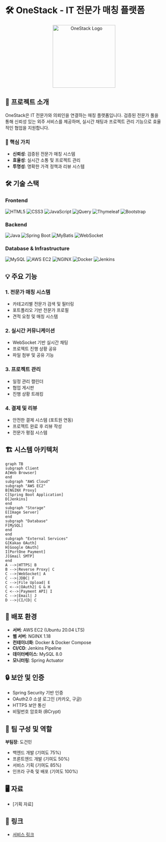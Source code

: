 # 🛠 OneStack - IT 전문가 매칭 플랫폼

<p align="center">
  <img src="https://www.onestack.store/images/onestack.png" alt="OneStack Logo" width="200">
</p>

## 📌 프로젝트 소개

OneStack은 IT 전문가와 의뢰인을 연결하는 매칭 플랫폼입니다. 검증된 전문가 풀을 통해 신뢰성 있는 외주 서비스를 제공하며, 실시간 채팅과 프로젝트 관리 기능으로 효율적인 협업을 지원합니다.

### 🎯 핵심 가치
- **신뢰성**: 검증된 전문가 매칭 시스템
- **효율성**: 실시간 소통 및 프로젝트 관리
- **투명성**: 명확한 가격 정책과 리뷰 시스템

## 🛠 기술 스택

### Frontend
![HTML5](https://img.shields.io/badge/HTML5-E34F26?style=flat-square&logo=html5&logoColor=white)
![CSS3](https://img.shields.io/badge/CSS3-1572B6?style=flat-square&logo=css3&logoColor=white)
![JavaScript](https://img.shields.io/badge/JavaScript-F7DF1E?style=flat-square&logo=javascript&logoColor=black)
![jQuery](https://img.shields.io/badge/jQuery-0769AD?style=flat-square&logo=jquery&logoColor=white)
![Thymeleaf](https://img.shields.io/badge/Thymeleaf-005F0F?style=flat-square&logo=thymeleaf&logoColor=white)
![Bootstrap](https://img.shields.io/badge/Bootstrap-7952B3?style=flat-square&logo=bootstrap&logoColor=white)

### Backend
![Java](https://img.shields.io/badge/Java-007396?style=flat-square&logo=java&logoColor=white)
![Spring Boot](https://img.shields.io/badge/Spring_Boot-6DB33F?style=flat-square&logo=spring-boot&logoColor=white)
![MyBatis](https://img.shields.io/badge/MyBatis-000000?style=flat-square&logo=mybatis&logoColor=white)
![WebSocket](https://img.shields.io/badge/WebSocket-010101?style=flat-square&logo=websocket&logoColor=white)

### Database & Infrastructure
![MySQL](https://img.shields.io/badge/MySQL-4479A1?style=flat-square&logo=mysql&logoColor=white)
![AWS EC2](https://img.shields.io/badge/AWS_EC2-232F3E?style=flat-square&logo=amazon-aws&logoColor=white)
![NGINX](https://img.shields.io/badge/NGINX-009639?style=flat-square&logo=nginx&logoColor=white)
![Docker](https://img.shields.io/badge/Docker-2496ED?style=flat-square&logo=docker&logoColor=white)
![Jenkins](https://img.shields.io/badge/Jenkins-D24939?style=flat-square&logo=jenkins&logoColor=white)

## 💡 주요 기능

### 1. 전문가 매칭 시스템
- 카테고리별 전문가 검색 및 필터링
- 포트폴리오 기반 전문가 프로필
- 견적 요청 및 매칭 시스템

### 2. 실시간 커뮤니케이션
- WebSocket 기반 실시간 채팅
- 프로젝트 진행 상황 공유
- 파일 첨부 및 공유 기능

### 3. 프로젝트 관리
- 일정 관리 캘린더
- 협업 게시판
- 진행 상황 트래킹

### 4. 결제 및 리뷰
- 안전한 결제 시스템 (포트원 연동)
- 프로젝트 완료 후 리뷰 작성
- 전문가 평점 시스템

## 🏗 시스템 아키텍처
```mermaid
graph TB
subgraph Client
A[Web Browser]
end
subgraph "AWS Cloud"
subgraph "AWS EC2"
B[NGINX Proxy]
C[Spring Boot Application]
D[Jenkins]
end
subgraph "Storage"
E[Image Server]
end
subgraph "Database"
F[MySQL]
end
end
subgraph "External Services"
G[Kakao OAuth]
H[Google OAuth]
I[PortOne Payment]
J[Gmail SMTP]
end
A -->|HTTPS| B
B -->|Reverse Proxy| C
C -->|WebSocket| A
C -->|JDBC| F
C -->|File Upload| E
C <-->|OAuth2| G & H
C <-->|Payment API| I
C -->|Email| J
D -->|CI/CD| C
```

## 🚀 배포 환경

- **서버**: AWS EC2 (Ubuntu 20.04 LTS)
- **웹 서버**: NGINX 1.18
- **컨테이너화**: Docker & Docker Compose
- **CI/CD**: Jenkins Pipeline
- **데이터베이스**: MySQL 8.0
- **모니터링**: Spring Actuator

## 🔒 보안 및 인증

- Spring Security 기반 인증
- OAuth2.0 소셜 로그인 (카카오, 구글)
- HTTPS 보안 통신
- 비밀번호 암호화 (BCrypt)

## 👥 팀 구성 및 역할

**부팀장**: 도건민
- 백엔드 개발 (기여도 75%)
- 프론트엔드 개발 (기여도 50%)
- 서비스 기획 (기여도 85%)
- 인프라 구축 및 배포 (기여도 100%)

## 🖥️ 자료
- [기획 자료]

## 🔗 링크
- [서비스 링크](https://www.onestack.shop)
